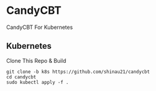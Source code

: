 # CandyCBT
CandyCBT For Kubernetes

## Kubernetes
Clone This Repo & Build
```
git clone -b k8s https://github.com/shinau21/candycbt
cd candycbt
sudo kubectl apply -f .
```

